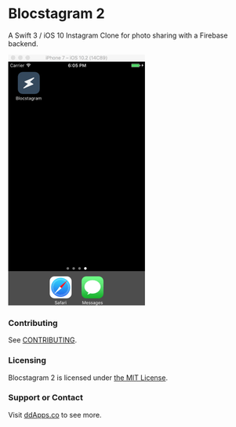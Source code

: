 # Blocstagram 2
A Swift 3 / iOS 10 Instagram Clone for photo sharing with a Firebase backend.

![](art/screenshot/blocstagram03.gif?raw=true)

### Contributing
See [CONTRIBUTING](CONTRIBUTING.md).

### Licensing
Blocstagram 2 is licensed under [the MIT License](LICENSE).

### Support or Contact
Visit [ddApps.co](http://ddapps.co) to see more.
